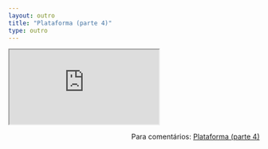 ```yaml
---
layout: outro
title: "Plataforma (parte 4)"
type: outro
---
```


<iframe src="https://docs.google.com/document/d/e/2PACX-1vRDgjK2ijXBym0wNPFjr-Y2UX9jm6bPEwMvdwkmc25VnlUDcL-bSQ-7aWtT99MWI7Sktp9aHSjAK-UP/pub?embedded=true"></iframe>

<span style="float:right">Para comentários: [Plataforma (parte 4)](https://docs.google.com/document/d/1Mb1Ta54IuTIEhSaxdcMRICLHzVIvvq_zEdCqXnxelSU/edit?usp=sharing)</span>
